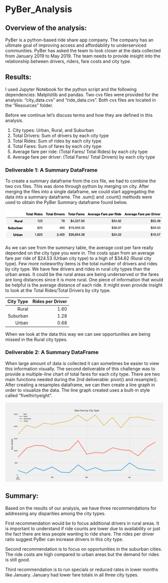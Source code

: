 # PyBer_Analysis

## Overview of the analysis: 
PyBer is a python-based ride share app company.   The company has an ultimate goal of improving access and affordability to underserviced communities.  PyBer has asked the team to look closer at the data collected from January 2019 to May 2019.  The team needs to provide insight into the relationship between drivers, riders, fare costs and city type.

## Results: 

I used Jupyter Notebook for the python script and the following dependencies: Matplotlib and pandas.  Two cvs files were provided for the analysis: “city_data.cvs” and “ride_data.cvs”.  Both cvs files are located in the “Resources” folder.  

Before we continue let’s discuss terms and how they are defined in this analysis.
1.	City types: Urban, Rural, and Suburban
2.	Total Drivers: Sum of drivers by each city type
3.	Total Rides: Sum of rides by each city type
4.	Total Fares: Sum of fares by each city type
5.	Average fare per ride: (Total Fares/ Total Rides) by each city type
6.	Average fare per driver: (Total Fares/ Total Drivers) by each city type

### Deliverable 1: A Summary DataFrame 

To create a summary dataframe from the cvs file, we had to combine the two cvs files. This was done through python by merging on city.  After merging the files into a single dataframe, we could start aggregating the data into a summary dataframe.  The .sum() and .count() methods were used to obtain the PyBer Summary dataframe found below. 

![](Resources/PyBer_Summary_Dataframe.png)

As we can see from the summary table, the average cost per fare really depended on the city type you were in.  The costs span from an average fare per ride of $24.53 (Urban city type) to a high of $34.62 (Rural city type). Few more noteworthy items is the total number of drivers and rides by city type.  We have few drivers and rides in rural city types than the urban areas.  It could be the rural areas are being underserved or the fares are long distances since it is more rural. One piece of information that would be helpful is the average distance of each ride. It might even provide insight to look at the Total Rides/Total Drivers by city type.

|City Type | Rides per Driver|
|---------:|----------------:|
|Rural | 1.60 |
|Suburban | 1.28 |
|Urban | 0.68 |

When we look at the data this way we can see opportunities are being missed in the Rural city types. 

### Deliverable 2: A Summary DataFrame 

When large amount of data is collected it can sometimes be easier to view this information visually.  The second deliverable of this challenge was to provide a multiple-line chart of total fares for each city type.  There are two main functions needed during the 2nd deliverable: pivot() and resample().  After creating a resamples dataframe, we can then create a line graph in order to visualize the data.  The line graph created uses a built-in style called “fivethirtyeight”.


![](analysis/PyBer_fare_summary.png)



## Summary: 

Based on the results of our analysis, we have three recommendations for addressing any disparities among the city types. 

First recommendation would be to focus additional drivers in rural areas.  It is important to understand if ride counts are lower due to availability or just the fact there are less people wanting to ride share.  The rides per driver ratio suggest PyBer can increase drivers in this city type.   

Second recommendation is to focus on opportunities in the suburban cities.  The ride costs are high compared to urban areas but the demand for rides is still good.  

Third recommendation is to run specials or reduced rates in lower months like January.  January had lower fare totals in all three city types. 

